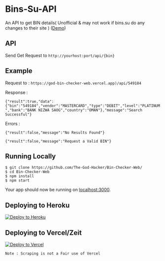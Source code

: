 # Bins-Su-API

An API to get BIN details( Unofficial &amp; may not work if bins.su do any changes to their site ) ([Demo](https://god-bin-checker-web.vercel.app))

## API

Send Get Request to `http://yourhost:port/api/{bin}`

## Example

Request to : `https://god-bin-checker-web.vercel.app)/api/549184`

Response : 

`
{"result":true,"data":{"bin":"549184","vendor":"MASTERCARD","type":"DEBIT","level":"PLATINUM","bank":"BANK NIZWA SAOG","country":"OMAN"},"message":"Search Successful"}
`

Errors :

`{"result":false,"message":"No Results Found"}`

`{"result":false,"message":"Request a Valid BIN"}`

## Running Locally

```
$ git clone https://github.com/The-God-Hacker/Bin-Checker-Web/
$ cd Bin-Checker-Web
$ npm install 
$ npm start
```

Your app should now be running on [localhost:3000](http://localhost:3000/).

## Deploying to Heroku

[![Deploy to Heroku](https://www.herokucdn.com/deploy/button.png)](https://heroku.com/deploy)

## Deploying to Vercel/Zeit

[![Deploy to Vercel](https://vercel.com/button)](https://vercel.com/import/project?template=https://github.com/The-God-Hacker/Bin-Checker-Web/)

`Note : Scraping is not a Fair use of Vercel`
